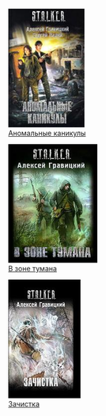 ![](Аномальные%20каникулы.jpg)  
[Аномальные каникулы](Аномальные%20каникулы.md)

![](В%20зоне%20тумана.jpg)  
[В зоне тумана](В%20зоне%20тумана.md)

![](Зачистка.jpg)  
[Зачистка](Зачистка.md)

